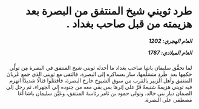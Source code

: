 <h1 dir="rtl">طرد ثويني شيخ المنتفق من البصرة بعد هزيمته من قبل صاحب بغداد .</h1>

<h5 dir="rtl">العام الهجري:  1202

العام الميلادي: 1787

</h5>

<p dir="rtl">لما تحقَّق سليمان باشا صاحب بغداد ما أحدثَه ثويني شيخ المنتفق في البصرة مِن تولِّي حكمِها بعد  طَردِ متسَلِّمها، سار بعساكره إلى البصرة، فالتقى مع ثويني الذي جمع عُربانَ المنتفق وأهل الزبير بالقرب من سوق الشيوخ خارجَ البصرة، فاقتتلوا قتالًا شديدًا انهزم فيه ثويني هزيمةً شنيعةً فَرَّ على إثرها بمن بقي معه من جنوده إلى الجهراء، ثم رحل إلى الصمان ديار بني خالد، وتولى حمود بن ثامر رئاسةَ المنتفق، وعَيَّن سليمان باشا أغا مصطفى على البصرة.</p></br>
